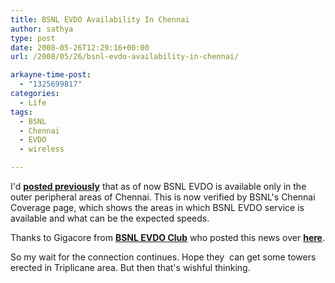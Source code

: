 ```yaml
---
title: BSNL EVDO Availability In Chennai
author: sathya
type: post
date: 2008-05-26T12:29:16+00:00
url: /2008/05/26/bsnl-evdo-availability-in-chennai/

arkayne-time-post:
  - "1325699817"
categories:
  - Life
tags:
  - BSNL
  - Chennai
  - EVDO
  - wireless

---
```



I'd **<a href="https://sathyabh.at/2008/04/19/bsnl-evdo-to-be-available-in-chennai-only-in-outer-peripheral-areas/" target="_blank">posted previously</a>** that as of now BSNL EVDO is available only in the outer peripheral areas of Chennai. This is now verified by BSNL's Chennai Coverage page, which shows the areas in which BSNL EVDO service is available and what can be the expected speeds.

Thanks to Gigacore from **[BSNL EVDO Club][1]** who posted this news over **<a href="https://bsnlevdoclub.com/bsnl-evdo-coverage/bsnl-evdo-coverage-in-chennai/" target="_blank">here</a>**.

So my wait for the connection continues. Hope they  can get some towers erected in Triplicane area. But then that's wishful thinking.

 [1]: https://bsnlevdoclub.com/
